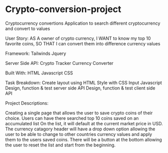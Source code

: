 # Crypto-conversion-project
Cryptocurrency convertions
Application to search different cryptocurrency and convert to values 

User Story:
AS A owner of crypto currency, I WANT to know my top 10 favorite coins, SO THAT I can convert them into difference currency values

Framework:
Tailwinds
Jquery

Server Side API:
Crypto Tracker
Currency Converter

Built With:
HTML
Javascript
CSS

Task Breakdown:
Create layout using HTML
Style with CSS
Input Javascript
Design, function & test server side API
Design, function & test client side API

Project Descriptions:

Creating a single page that allows the user to save crypto coins of their choice.
Users can have there searched top 10 coins saved on an accumulated list
On the list, it will default at the current market price in USD.
The currency catagory header will have a drop down option allowing the user to be able to change to other countries currency values and apply them to the users saved coins.
There will be a button at the bottom allowing the user to reset the list and start from the beginning.